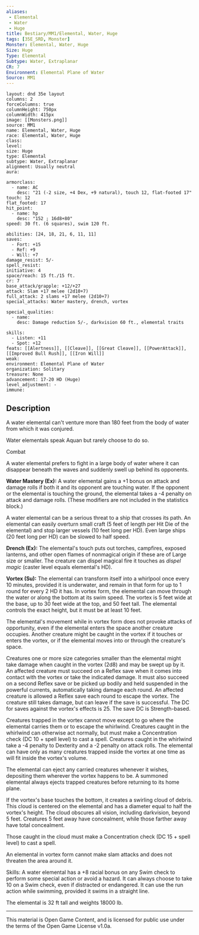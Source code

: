 ```yaml
---
aliases:
 - Elemental
 - Water
 - Huge
title: Bestiary/MM1/Elemental, Water, Huge
tags: [35E_SRD, Monster]
Monster: Elemental, Water, Huge
Size: Huge
Type: Elemental
Subtype: Water, Extraplanar
CR: 7
Environnent: Elemental Plane of Water
Source: MM1
---
```


```statblock
layout: dnd 35e layout
columns: 2
forceColumns: true
columnHeight: 750px
columnWidth: 415px
image: [[Monsters.png]]
source: MM1
name: Elemental, Water, Huge
race: Elemental, Water, Huge
class: 
level: 
size: Huge
type: Elemental
subtype: Water, Extraplanar
alignment: Usually neutral
aura: 

armorclass:
  - name: AC
    desc: "21 (-2 size, +4 Dex, +9 natural), touch 12, flat-footed 17"
touch: 12
flat_footed: 17
hit_point:
  - name: hp
    desc: "152 ; 16d8+80"
speed: 30 ft. (6 squares), swim 120 ft.

abilities: [24, 18, 21, 6, 11, 11]
saves:
  - Fort: +15
  - Ref: +9
  - Will: +7
damage_resist: 5/-
spell_resist: 
initiative: 4
space/reach: 15 ft./15 ft.
cr: 7
base_attack/grapple: +12/+27
attack: Slam +17 melee (2d10+7)
full_attack: 2 slams +17 melee (2d10+7)
special_attacks: Water mastery, drench, vortex

special_qualities:
  - name: 
    desc: Damage reduction 5/-, darkvision 60 ft., elemental traits

skills:
  - Listen: +11
  - Spot: +12
feats: [[Alertness]], [[Cleave]], [[Great Cleave]], [[PowerAttack]], [[Improved Bull Rush]], [[Iron Will]]
weak: 
environment: Elemental Plane of Water
organization: Solitary
treasure: None
advancement: 17-20 HD (Huge)
level_adjustment: -
immune: 
```

## Description

<p>A water elemental can't venture more than 180 feet from the body of water from which it was conjured.</p>
<p>Water elementals speak Aquan but rarely choose to do so.</p>
<p>Combat</p>
<p>A water elemental prefers to fight in a large body of water where it can disappear beneath the waves and suddenly swell up behind its opponents.</p>
<p>
            <b>Water Mastery (Ex):</b> A water elemental gains a +1 bonus on attack and damage rolls if both it and its opponent are touching water. If the opponent or the elemental is touching the ground, the elemental takes a -4 penalty on attack and damage rolls. (These modifiers are not included in the statistics block.)</p>
<p>A water elemental can be a serious threat to a ship that crosses its path. An elemental can easily overturn small craft (5 feet of length per Hit Die of the elemental) and stop larger vessels (10 feet long per HD). Even large ships (20 feet long per HD) can be slowed to half speed.</p>
<p>
            <b>Drench (Ex):</b> The elemental's touch puts out torches, campfires, exposed lanterns, and other open flames of nonmagical origin if these are of Large size or smaller. The creature can dispel magical fire it touches as <i>dispel magic</i> (caster level equals elemental's HD).</p>
<p>
            <b>Vortex (Su):</b> The elemental can transform itself into a whirlpool once every 10 minutes, provided it is underwater, and remain in that form for up to 1 round for every 2 HD it has. In vortex form, the elemental can move through the water or along the bottom at its swim speed. The vortex is 5 feet wide at the base, up to 30 feet wide at the top, and 50 feet tall. The elemental controls the exact height, but it must be at least 10 feet.</p>
<p>The elemental's movement while in vortex form does not provoke attacks of opportunity, even if the elemental enters the space another creature occupies. Another creature might be caught in the vortex if it touches or enters the vortex, or if the elemental moves into or through the creature's space.</p>
<p>Creatures one or more size categories smaller than the elemental might take damage when caught in the vortex (2d8) and may be swept up by it. An affected creature must succeed on a Reflex save when it comes into contact with the vortex or take the indicated damage. It must also succeed on a second Reflex save or be picked up bodily and held suspended in the powerful currents, automatically taking damage each round. An affected creature is allowed a Reflex save each round to escape the vortex. The creature still takes damage, but can leave if the save is successful. The DC for saves against the vortex's effects is 25. The save DC is Strength-based.</p>
<p>Creatures trapped in the vortex cannot move except to go where the elemental carries them or to escape the whirlwind. Creatures caught in the whirlwind can otherwise act normally, but must make a Concentration check (DC 10 + spell level) to cast a spell. Creatures caught in the whirlwind take a -4 penalty to Dexterity and a -2 penalty on attack rolls. The elemental can have only as many creatures trapped inside the vortex at one time as will fit inside the vortex's volume.</p>
<p>The elemental can eject any carried creatures whenever it wishes, depositing them wherever the vortex happens to be. A summoned elemental always ejects trapped creatures before returning to its home plane.</p>
<p>If the vortex's base touches the bottom, it creates a swirling cloud of debris. This cloud is centered on the elemental and has a diameter equal to half the vortex's height. The cloud obscures all vision, including darkvision, beyond 5 feet. Creatures 5 feet away have concealment, while those farther away have total concealment.</p>
<p>Those caught in the cloud must make a Concentration check (DC 15 + spell level) to cast a spell.</p>
<p>An elemental in vortex form cannot make slam attacks and does not threaten the area around it.</p>
<p>Skills: A water elemental has a +8 racial bonus on any Swim check to perform some special action or avoid a hazard. It can always choose to take 10 on a Swim check, even if distracted or endangered. It can use the run action while swimming, provided it swims in a straight line.</p>
<p>The elemental is 32 ft tall and weights 18000 lb.</p>

---

This material is Open Game Content, and is licensed for public use under
the terms of the Open Game License v1.0a.
